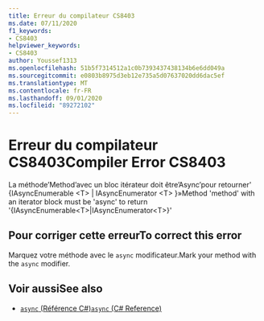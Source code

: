 ```yaml
---
title: Erreur du compilateur CS8403
ms.date: 07/11/2020
f1_keywords:
- CS8403
helpviewer_keywords:
- CS8403
author: Youssef1313
ms.openlocfilehash: 51b5f7314512a1c0b7393437438134b6e6dd049a
ms.sourcegitcommit: e0803b8975d3eb12e735a5d07637020dd6dac5ef
ms.translationtype: MT
ms.contentlocale: fr-FR
ms.lasthandoff: 09/01/2020
ms.locfileid: "89272102"
---
```

# <a name="compiler-error-cs8403"></a><span data-ttu-id="d4a69-102">Erreur du compilateur CS8403</span><span class="sxs-lookup"><span data-stu-id="d4a69-102">Compiler Error CS8403</span></span>

<span data-ttu-id="d4a69-103">La méthode’Method’avec un bloc itérateur doit être’Async’pour retourner' {IAsyncEnumerable \<T> | IAsyncEnumerator \<T> }»</span><span class="sxs-lookup"><span data-stu-id="d4a69-103">Method 'method' with an iterator block must be 'async' to return '{IAsyncEnumerable\<T>|IAsyncEnumerator\<T>}'</span></span>

## <a name="to-correct-this-error"></a><span data-ttu-id="d4a69-104">Pour corriger cette erreur</span><span class="sxs-lookup"><span data-stu-id="d4a69-104">To correct this error</span></span>

<span data-ttu-id="d4a69-105">Marquez votre méthode avec le `async` modificateur.</span><span class="sxs-lookup"><span data-stu-id="d4a69-105">Mark your method with the `async` modifier.</span></span>

## <a name="see-also"></a><span data-ttu-id="d4a69-106">Voir aussi</span><span class="sxs-lookup"><span data-stu-id="d4a69-106">See also</span></span>

- [<span data-ttu-id="d4a69-107">`async` (Référence C#)</span><span class="sxs-lookup"><span data-stu-id="d4a69-107">`async` (C# Reference)</span></span>](../keywords/async.md)
